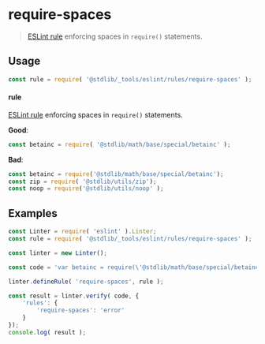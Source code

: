 <!--

@license Apache-2.0

Copyright (c) 2024 The Stdlib Authors.

Licensed under the Apache License, Version 2.0 (the "License");
you may not use this file except in compliance with the License.
You may obtain a copy of the License at

   http://www.apache.org/licenses/LICENSE-2.0

Unless required by applicable law or agreed to in writing, software
distributed under the License is distributed on an "AS IS" BASIS,
WITHOUT WARRANTIES OR CONDITIONS OF ANY KIND, either express or implied.
See the License for the specific language governing permissions and
limitations under the License.

-->

# require-spaces

> [ESLint rule][eslint-rules] enforcing spaces in `require()` statements.

<section class="intro">

</section>

<!-- /.intro -->

<section class="usage">

## Usage

```javascript
const rule = require( '@stdlib/_tools/eslint/rules/require-spaces' );
```

#### rule

[ESLint rule][eslint-rules] enforcing spaces in `require()` statements.

**Good**:

```javascript
const betainc = require( '@stdlib/math/base/special/betainc' );
```

**Bad**:

<!-- eslint-disable stdlib/require-spaces -->

```javascript
const betainc = require('@stdlib/math/base/special/betainc');
const zip = require( '@stdlib/utils/zip');
const noop = require('@stdlib/utils/noop' );
```

</section>

<!-- /.usage -->

<section class="examples">

## Examples

<!-- eslint no-undef: "error" -->

```javascript
const Linter = require( 'eslint' ).Linter;
const rule = require( '@stdlib/_tools/eslint/rules/require-spaces' );

const linter = new Linter();

const code = 'var betainc = require(\'@stdlib/math/base/special/betainc\');';

linter.defineRule( 'require-spaces', rule );

const result = linter.verify( code, {
    'rules': {
        'require-spaces': 'error'
    }
});
console.log( result );
```

</section>

<!-- /.examples -->

<section class="links">

[eslint-rules]: https://eslint.org/docs/developer-guide/working-with-rules

</section>

<!-- /.links -->
